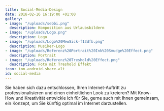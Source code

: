 ```yaml
---
title: Social-Media-Design
date: 2018-02-16 16:19:00 +01:00
gallery:
- image: "/uploads/sebbi.png"
  description: Komposition aus Urlaubsbildern
- image: "/uploads/Logo.png"
  description: Logo
- image: "/uploads/Logo%20MewSick-f13dfb.png"
  description: Musiker-Logo
- image: "/uploads/Referenz%20Portrait%20Ink%20Smudge%20Effect.png"
  description: Portrait
- image: "/uploads/Referenz%20Treshold%20Effect.png"
  description: Foto mit Treshold Effekt
icon: ion-android-share-alt
id: social-media
---
```


Sie haben sich dazu entschlossen, Ihren Internet-Auftritt zu professionalisieren und einen einheitlichen Look zu kreieren? Mit Know-How und Kreativität entwickle ich für Sie, gerne auch mit Ihnen gemeinsam, ein Konzept, um Sie künftig optimal im Internet darzustellen.
